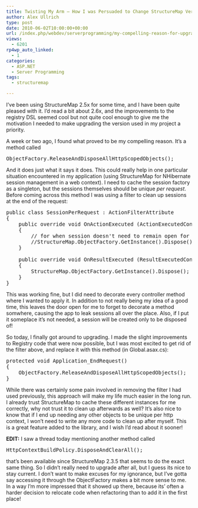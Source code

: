 ```yaml
---
title: Twisting My Arm – How I was Persuaded to Change StructureMap Versions
author: Alex Ullrich
type: post
date: 2010-06-02T10:00:00+00:00
url: /index.php/webdev/serverprogramming/my-compelling-reason-for-upgrading-struc/
views:
  - 6201
rp4wp_auto_linked:
  - 1
categories:
  - ASP.NET
  - Server Programming
tags:
  - structuremap

---
```

I&#8217;ve been using StructureMap 2.5x for some time, and I have been quite pleased with it. I&#8217;d read a bit about 2.6x, and the improvements to the registry DSL seemed cool but not quite cool enough to give me the motivation I needed to make upgrading the version used in my project a priority.

A week or two ago, I found what proved to be my compelling reason. It&#8217;s a method called

<pre>ObjectFactory.ReleaseAndDisposeAllHttpScopedObjects();</pre>

And it does just what it says it does. This could really help in one particular situation encountered in my application (using StructureMap for NHibernate session management in a web context). I need to cache the session factory as a singleton, but the sessions themselves should be unique _per request_. Before coming across this method I was using a filter to clean up sessions at the end of the request:

<pre>public class SessionPerRequest : ActionFilterAttribute
{
	public override void OnActionExecuted (ActionExecutedContext filterContext)
	{
		// for when session doesn't need to remain open for view rendering
		//StructureMap.ObjectFactory.GetInstance<NHibernate.ISession>().Dispose();
	}

	public override void OnResultExecuted (ResultExecutedContext filterContext)
	{
		StructureMap.ObjectFactory.GetInstance<NHibernate.ISession>().Dispose();
	}
}</pre>

This was working fine, but I did need to decorate every controller method where I wanted to apply it. In addition to not really being my idea of a good time, this leaves the door open for me to forget to decorate a method somwhere, causing the app to leak sessions all over the place. Also, if I put it someplace it&#8217;s not needed, a session will be created only to be disposed of!

So today, I finally got around to upgrading. I made the slight improvements to Registry code that were now possible, but I was most excited to get rid of the filter above, and replace it with this method (in Global.asax.cs):

<pre>protected void Application_EndRequest()
{
    ObjectFactory.ReleaseAndDisposeAllHttpScopedObjects();
}</pre>

While there was certainly some pain involved in removing the filter I had used previously, this approach will make my life much easier in the long run. I already trust StructureMap to cache these different instances for me correctly, why not trust it to clean up afterwards as well? It&#8217;s also nice to know that if I end up needing any other objects to be unique per http context, I won&#8217;t need to write any more code to clean up after myself. This is a great feature added to the library, and I wish I&#8217;d read about it sooner!

**EDIT:** I saw a thread today mentioning another method called 

<pre>HttpContextBuildPolicy.DisposeAndClearAll();</pre>

that&#8217;s been available since StructureMap 2.3.5 that seems to do the exact same thing. So I didn&#8217;t really need to upgrade after all, but I guess its nice to stay current. I don&#8217;t want to make excuses for my ignorance, but I&#8217;ve gotta say accessing it through the ObjectFactory makes a bit more sense to me. In a way I&#8217;m more impressed that it showed up there, because its&#8217; often a harder decision to relocate code when refactoring than to add it in the first place!
